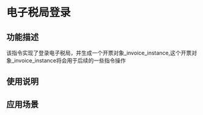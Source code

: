 # 电子税局登录
## 功能描述
该指令实现了登录电子税局，并生成一个开票对象_invoice_instance,这个开票对象_invoice_instance将会用于后续的一些指令操作
## 使用说明
## 应用场景
